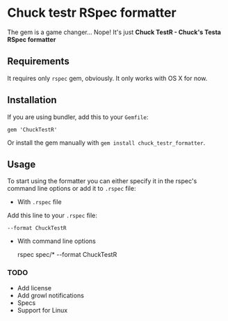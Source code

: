 # Chuck testr RSpec formatter

The gem is a game changer... Nope! It's just **Chuck TestR - Chuck's Testa RSpec formatter**

## Requirements

It requires only `rspec` gem, obviously. It only works with OS X for now.

## Installation

If you are using bundler, add this to your `Gemfile`:

    gem 'ChuckTestR'

Or install the gem manually with `gem install chuck_testr_formatter`.

## Usage

To start using the formatter you can either specify it in the rspec's command line options or add it to `.rspec` file:

- With `.rspec` file

Add this line to your `.rspec` file:

    --format ChuckTestR

- With command line options

    rspec spec/* --format ChuckTestR

### TODO

- Add license
- Add growl notifications
- Specs
- Support for Linux
